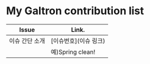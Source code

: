 My Galtron contribution list 
============================ 
 
| Issue                    | Link.   |
 |------------------------|---------| 
 | 이슈 간단 소개     | [이슈번호](이슈 링크) 
 | |예)Spring clean!   | [#268](https://github.com/inureyes/Galtron/issues/268) | 